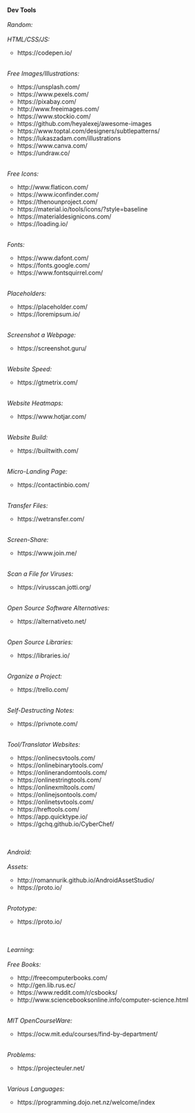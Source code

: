 <b>Dev Tools</b>
<br>
<br>
<i>Random:</i>
<br>
<br>
<i>HTML/CSS/JS:</i>
<ul style="list-style-type:circle">
<li>https://codepen.io/</li>
</ul>
<br>
<i>Free Images/Illustrations:</i>
<ul style="list-style-type:circle">
<li>https://unsplash.com/</li>
<li>https://www.pexels.com/</li>
<li>https://pixabay.com/</li>
<li>http://www.freeimages.com/</li>
<li>https://www.stockio.com/</li>
<li>https://github.com/heyalexej/awesome-images</li>
<li>https://www.toptal.com/designers/subtlepatterns/</li>
<li>https://lukaszadam.com/illustrations</li>
<li>https://www.canva.com/</li>
<li>https://undraw.co/</li>
</ul>
<br>
<i>Free Icons:</i>
<ul style="list-style-type:circle">
<li>http://www.flaticon.com/</li>
<li>https://www.iconfinder.com/</li>
<li>https://thenounproject.com/</li>
<li>https://material.io/tools/icons/?style=baseline</li>
<li>https://materialdesignicons.com/</li>
<li>https://loading.io/</li>
</ul>
<br>
<i>Fonts:</i>
<ul style="list-style-type:circle">
<li>https://www.dafont.com/</li>
<li>https://fonts.google.com/</li>
<li>https://www.fontsquirrel.com/</li>
</ul>
<br>
<i>Placeholders:</i>
<ul style="list-style-type:circle">
<li>https://placeholder.com/</li>
<li>https://loremipsum.io/</li>
</ul>
<br>
<i>Screenshot a Webpage:</i>
<ul style="list-style-type:circle">
<li>https://screenshot.guru/</li>
</ul>
<br>
<i>Website Speed:</i>
<ul style="list-style-type:circle">
<li>https://gtmetrix.com/</li>
</ul>
<br>
<i>Website Heatmaps:</i>
<ul style="list-style-type:circle">
<li>https://www.hotjar.com/</li>
</ul>
<br>
<i>Website Build:</i>
<ul style="list-style-type:circle">
<li>https://builtwith.com/</li>
</ul>
<br>
<i>Micro-Landing Page:</i>
<ul style="list-style-type:circle">
<li>https://contactinbio.com/</li>
</ul>
<br>
<i>Transfer Files:</i>
<ul style="list-style-type:circle">
<li>https://wetransfer.com/</li>
</ul>
<br>
<i>Screen-Share:</i>
<ul style="list-style-type:circle">
<li>https://www.join.me/</li>
</ul>
<br>
<i>Scan a File for Viruses:</i>
<ul style="list-style-type:circle">
<li>https://virusscan.jotti.org/</li>
</ul>
<br>
<i>Open Source Software Alternatives:</i>
<ul style="list-style-type:circle">
<li>https://alternativeto.net/</li>
</ul>
<br>
<i>Open Source Libraries:</i>
<ul style="list-style-type:circle">
<li>https://libraries.io/</li>
</ul>
<br>
<i>Organize a Project:</i>
<ul style="list-style-type:circle">
<li>https://trello.com/</li>
</ul>
<br>
<i>Self-Destructing Notes:</i>
<ul style="list-style-type:circle">
<li>https://privnote.com/</li>
</ul>
<br>
<i>Tool/Translator Websites:</i>
<ul style="list-style-type:circle">
<li>https://onlinecsvtools.com/</li>
<li>https://onlinebinarytools.com/</li>
<li>https://onlinerandomtools.com/</li>
<li>https://onlinestringtools.com/</li>
<li>https://onlinexmltools.com/</li>
<li>https://onlinejsontools.com/</li>
<li>https://onlinetsvtools.com/</li>
<li>https://hreftools.com/</li>
<li>https://app.quicktype.io/</li>
<li>https://gchq.github.io/CyberChef/</li>
</ul>
<br>
<br>
<i>Android:</i>
<br>
<br>
<i>Assets:</i>
<ul style="list-style-type:circle">
<li>http://romannurik.github.io/AndroidAssetStudio/</li>
<li>https://proto.io/</li>
</ul>
<br>
<i>Prototype:</i>
<ul style="list-style-type:circle">
<li>https://proto.io/</li>
</ul>
<br>
<br>
<i>Learning:</i>
<br>
<br>
<i>Free Books:</i>
<ul style="list-style-type:circle">
<li>http://freecomputerbooks.com/</li>
<li>http://gen.lib.rus.ec/</li>
<li>https://www.reddit.com/r/csbooks/</li>
<li>http://www.sciencebooksonline.info/computer-science.html</li>
</ul>
<br>
<i>MIT OpenCourseWare:</i>
<ul style="list-style-type:circle">
<li>https://ocw.mit.edu/courses/find-by-department/</li>
</ul>
<br>
<i>Problems:</i>
<ul style="list-style-type:circle">
<li>https://projecteuler.net/</li>
</ul>
<br>
<i>Various Languages:</i>
<ul style="list-style-type:circle">
<li>https://programming.dojo.net.nz/welcome/index</li>
</ul>
<br>


